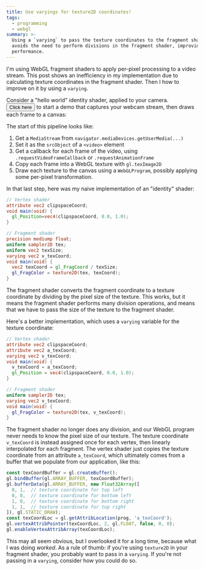 ```yaml
---
title: Use varyings for texture2D coordinates!
tags:
  - programming
  - webgl
summary: >-
  Using a `varying` to pass the texture coordinates to the fragment shader
  avoids the need to perform divisions in the fragment shader, improving
  performance.
---
```


I'm using WebGL fragment shaders 
to apply per-pixel processing to a video stream.
This post shows an inefficiency in my implementation
due to calculating texture coordinates in the fragment shader.
Then I how to improve on it by using a `varying`.

Consider a "hello world" identity shader, applied to your camera.
<button onclick="startWebcam()">Click here</button>
to start a demo that captures your webcam stream,
then draws each frame to a canvas:

<canvas id="display" style="max-width: initial; display: none;"></canvas>

The start of this pipeline looks like:

1. Get a `MediaStream` from `navigator.mediaDevices.getUserMedia(...)`
1. Set it as the `srcObject` of a `<video>` element
1. Get a callback for each frame of the video,
   using `.requestVideoFrameCallback` or `.requestAnimationFrame`
1. Copy each frame into a WebGL texture with `gl.texImage2D`
1. Draw each texture to the canvas using a `WebGLProgram`,
   possibly applying some per-pixel transformation.

In that last step,
here was my naive implementation of an "identity" shader:

```glsl
// Vertex shader
attribute vec2 clipspaceCoord;
void main(void) {
  gl_Position=vec4(clipspaceCoord, 0.0, 1.0);
}

// Fragment shader
precision mediump float;
uniform sampler2D tex;
uniform vec2 texSize;
varying vec2 v_texCoord;
void main(void) {
  vec2 texCoord = gl_FragCoord / texSize;
  gl_FragColor = texture2D(tex, texCoord);
}
```

The fragment shader
converts the fragment coordinate to a texture coordinate
by dividing by the pixel size of the texture.
This works, but
it means the fragment shader performs many division operations,
and means that we have to pass the size of the texture to the fragment shader.

Here's a better implementation,
which uses a `varying` variable for the texture coordinate:

```glsl
// Vertex shader
attribute vec2 clipspaceCoord;
attribute vec2 a_texCoord;
varying vec2 v_texCoord;
void main(void) {
  v_texCoord = a_texCoord;
  gl_Position = vec4(clipspaceCoord, 0.0, 1.0); 
}

// Fragment shader
uniform sampler2D tex;
varying vec2 v_texCoord;
void main(void) {
  gl_FragColor = texture2D(tex, v_texCoord);
}
```

The fragment shader no longer does any division,
and our WebGL program never needs to know the pixel size of our texture.
The texture coordinate `v_texCoord` is instead assigned once for each vertex,
then linearly interpolated for each fragment.
The vertex shader just copies the texture coordinate from an attribute `a_texCoord`,
which ultimately comes from a buffer that we populate from our application,
like this:

```js
const texCoordBuffer = gl.createBuffer();
gl.bindBuffer(gl.ARRAY_BUFFER, texCoordBuffer);
gl.bufferData(gl.ARRAY_BUFFER, new Float32Array([
  0, 1,  // texture coordinate for top left
  0, 0,  // texture coordinate for bottom left
  1, 0,  // texture coordinate for bottom right
  1, 1,  // texture coordinate for top right
]), gl.STATIC_DRAW);
const texCoordLoc = gl.getAttribLocation(prog, 'a_texCoord');
gl.vertexAttribPointer(texCoordLoc, 2, gl.FLOAT, false, 0, 0);
gl.enableVertexAttribArray(texCoordLoc);
```

This may all seem obvious,
but I overlooked it for a long time,
because what I was doing _worked_.
As a rule of thumb:
if you're using `texture2D` in your fragment shader,
you probably want to pass in a `varying`.
If you're not passing in a `varying`,
consider how you could do so.

<video id="webcamVideo" style="display: none;"></video>

<script id="vertex-shader" type="glsl">
    attribute vec2 clipspaceCoord;
    attribute vec2 a_texCoord;
    varying vec2 v_texCoord;
    void main(void) {
      v_texCoord = a_texCoord;
      gl_Position = vec4(clipspaceCoord, 0.0, 1.0); 
    }
</script>

<script id="fragment-shader" type="glsl">
    precision mediump float;
    uniform sampler2D tex;
    varying vec2 v_texCoord;
    void main(void) {
      gl_FragColor = texture2D(tex, v_texCoord);
    }
</script>

<script type="text/javascript">
    const webcamVideoEl = document.getElementById("webcamVideo");
    const displayCanvasEl = document.getElementById("display");
    const gl = displayCanvasEl.getContext("webgl");

    gl.pixelStorei(gl.UNPACK_FLIP_Y_WEBGL, true);
  
    const vs = gl.createShader(gl.VERTEX_SHADER);
    gl.shaderSource(vs, document.getElementById("vertex-shader").innerText);
    gl.compileShader(vs);
  
    const fs = gl.createShader(gl.FRAGMENT_SHADER);
    gl.shaderSource(fs, document.getElementById("fragment-shader").innerText);
    gl.compileShader(fs);
    if (!gl.getShaderParameter(fs, gl.COMPILE_STATUS)) {
      console.error(gl.getShaderInfoLog(fs));
    }
  
    const prog = gl.createProgram();
    gl.attachShader(prog, vs);
    gl.attachShader(prog, fs);
    gl.linkProgram(prog);
    gl.useProgram(prog);
  
    const clipspaceCoordBuffer = gl.createBuffer();
    gl.bindBuffer(gl.ARRAY_BUFFER, clipspaceCoordBuffer);
    gl.bufferData(gl.ARRAY_BUFFER, new Float32Array([ 
      -1,  1,  
      -1, -1,  
       1, -1,  
       1,  1 
      ]), gl.STATIC_DRAW);
    const clipspaceCoordLoc = gl.getAttribLocation(prog, 'clipspaceCoord');
    gl.vertexAttribPointer(clipspaceCoordLoc, 2, gl.FLOAT, false, 0, 0);
    gl.enableVertexAttribArray(clipspaceCoordLoc);
  
    const texCoordBuffer = gl.createBuffer();
    gl.bindBuffer(gl.ARRAY_BUFFER, texCoordBuffer);
    gl.bufferData(gl.ARRAY_BUFFER, new Float32Array([
      0, 1,  // texture coordinate for top left
      0, 0,  // texture coordinate for bottom left
      1, 0,  // texture coordinate for bottom right
      1, 1,  // texture coordinate for top right
    ]), gl.STATIC_DRAW);
    const texCoordLoc = gl.getAttribLocation(prog, 'a_texCoord');
    gl.vertexAttribPointer(texCoordLoc, 2, gl.FLOAT, false, 0, 0);
    gl.enableVertexAttribArray(texCoordLoc);

    gl.activeTexture(gl.TEXTURE0);
    const tex = gl.createTexture();
    gl.bindTexture(gl.TEXTURE_2D, tex);

    gl.texParameteri(gl.TEXTURE_2D, gl.TEXTURE_WRAP_S, gl.CLAMP_TO_EDGE);
    gl.texParameteri(gl.TEXTURE_2D, gl.TEXTURE_WRAP_T, gl.CLAMP_TO_EDGE);
    gl.texParameteri(gl.TEXTURE_2D, gl.TEXTURE_MIN_FILTER, gl.LINEAR);
    
    const texLoc = gl.getUniformLocation(prog, "tex");

    function startWebcam() {
      navigator.mediaDevices.getUserMedia({ video: { 
            facingMode: "user",
            width: { ideal: 320 },
            height: { ideal: 240 } } }).then(stream => {
        displayCanvasEl.style.display = "block";
        webcamVideoEl.srcObject = stream;
        webcamVideoEl.play();
        function processFrame(now, metadata) {
          console.log(webcamVideoEl.videoWidth, metadata.width);
          displayCanvasEl.width = webcamVideoEl.videoWidth;
          displayCanvasEl.height = webcamVideoEl.videoHeight;
          gl.viewport(0, 0, webcamVideoEl.videoWidth, webcamVideoEl.videoHeight);
          gl.texImage2D(gl.TEXTURE_2D, 0, gl.RGB, gl.RGB, gl.UNSIGNED_BYTE, webcamVideoEl);
          gl.uniform1i(texLoc, 0);
          gl.drawArrays(gl.TRIANGLE_FAN, 0, 4);
          webcamVideoEl.requestVideoFrameCallback(processFrame);
        }
        webcamVideoEl.requestVideoFrameCallback(processFrame);
      }).catch(error => {
        console.error(error);
      });
    }
</script>
